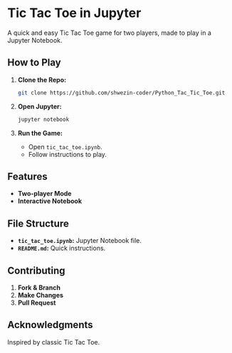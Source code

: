 # Tic Tac Toe in Jupyter

A quick and easy Tic Tac Toe game for two players, made to play in a Jupyter Notebook.

## How to Play

1. **Clone the Repo:**
    ```bash
    git clone https://github.com/shwezin-coder/Python_Tac_Tic_Toe.git
    ```

2. **Open Jupyter:**
    ```bash
    jupyter notebook
    ```

3. **Run the Game:**
    - Open `tic_tac_toe.ipynb`.
    - Follow instructions to play.

## Features

- **Two-player Mode**
- **Interactive Notebook**

## File Structure

- **`tic_tac_toe.ipynb`:** Jupyter Notebook file.
- **`README.md`:** Quick instructions.

## Contributing

1. **Fork & Branch**
2. **Make Changes**
3. **Pull Request**


## Acknowledgments

Inspired by classic Tic Tac Toe.
